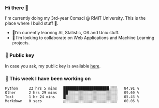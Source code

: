 ### Hi there 👋

I'm currently doing my 3rd-year Comsci @ RMIT University. This is the place where I build stuff 👀. 

- 🌱I’m currently learning AI, Statistic, OS and Unix stuff.
- 👯 I’m looking to collaborate on Web Applications and Machine Learning projects.

### 🔑 Public key

In case you ask, my public key is available [here](https://public.auspham.dev/).

### 📅 This week I have been working on
<!--START_SECTION:waka-->
```text
Python     22 hrs 5 mins   █████████████████████░░░░   84.91 % 
Other      2 hrs 29 mins   ██░░░░░░░░░░░░░░░░░░░░░░░   09.60 % 
Text       1 hr 24 mins    █░░░░░░░░░░░░░░░░░░░░░░░░   05.43 % 
Markdown   0 secs          ░░░░░░░░░░░░░░░░░░░░░░░░░   00.06 %
```
<!--END_SECTION:waka-->

<!--
**rockmanvnx6/rockmanvnx6** is a ✨ _special_ ✨ repository because its `README.md` (this file) appears on your GitHub profile.

Here are some ideas to get you started:

- 🔭 I’m currently working on ...
- 🌱 I’m currently learning ...
- 👯 I’m looking to collaborate on ...
- 🤔 I’m looking for help with ...
- 💬 Ask me about ...
- 📫 How to reach me: ...
- 😄 Pronouns: ...
- ⚡ Fun fact: ...
-->

